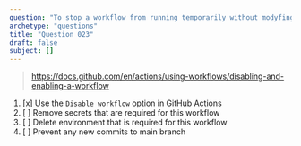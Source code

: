 ```yaml
---
question: "To stop a workflow from running temporarily without modyfing the source code You should"
archetype: "questions"
title: "Question 023"
draft: false
subject: []
---
```



> https://docs.github.com/en/actions/using-workflows/disabling-and-enabling-a-workflow
1. [x] Use the `Disable workflow` option in GitHub Actions
1. [ ] Remove secrets that are required for this workflow
1. [ ] Delete environment that is required for this workflow
1. [ ] Prevent any new commits to main branch
